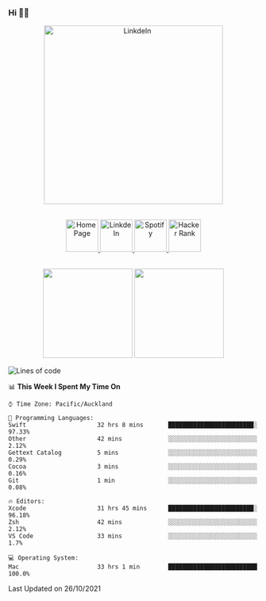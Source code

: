 ### Hi 👋🏻
<p align="center">
 <img alt="LinkdeIn" width="360px" src="https://media.giphy.com/media/fbyGEE9mlqDyE/giphy.gif?cid=ecf05e479e3sjlimgnu6742uu0i3fsxrozdeiq7ngv5qowed&rid=giphy.gif&ct=g" />
</p>

<p align="center">
<br/>
<a href="https://liguo.jiao.co.nz">
  <img alt="Home Page" width="65px" src="https://image.flaticon.com/icons/svg/725/725322.svg" />
</a>
<a href="https://www.linkedin.com/in/liguojiaouc">
  <img alt="LinkdeIn" width="65px" src="https://image.flaticon.com/icons/svg/725/725337.svg" />
</a>
<a href="https://open.spotify.com/user/1233857145?si=96fbba946f584236">
  <img alt="Spotify" width="65px" src="https://image.flaticon.com/icons/svg/725/725281.svg" />
</a>
<a href="https://www.hackerrank.com/iceman201">
  <img alt="Hacker Rank" width="65px" src="https://upload.wikimedia.org/wikipedia/commons/4/40/HackerRank_Icon-1000px.png" />
</a>
</p>

<p align="center">
<br/>
<img height="180px" src="https://github-readme-stats.vercel.app/api/top-langs/?username=iceman201&show_icons=true&layout=compact&theme=onedark&hide_border=true"/>
<img height="180px" src="https://github-readme-stats.vercel.app/api?username=iceman201&show_icons=true&count_private=true&theme=onedark&include_all_commits=true&hide_border=true"/>
</p>

<!--START_SECTION:waka-->
![Lines of code](https://img.shields.io/badge/From%20Hello%20World%20I%27ve%20Written-1.5%20million%20lines%20of%20code-blue)

📊 **This Week I Spent My Time On** 

```text
⌚︎ Time Zone: Pacific/Auckland

💬 Programming Languages: 
Swift                    32 hrs 8 mins       ████████████████████████░   97.33% 
Other                    42 mins             ░░░░░░░░░░░░░░░░░░░░░░░░░   2.12% 
Gettext Catalog          5 mins              ░░░░░░░░░░░░░░░░░░░░░░░░░   0.29% 
Cocoa                    3 mins              ░░░░░░░░░░░░░░░░░░░░░░░░░   0.16% 
Git                      1 min               ░░░░░░░░░░░░░░░░░░░░░░░░░   0.08%

🔥 Editors: 
Xcode                    31 hrs 45 mins      ████████████████████████░   96.18% 
Zsh                      42 mins             ░░░░░░░░░░░░░░░░░░░░░░░░░   2.12% 
VS Code                  33 mins             ░░░░░░░░░░░░░░░░░░░░░░░░░   1.7%

💻 Operating System: 
Mac                      33 hrs 1 min        █████████████████████████   100.0%

```


 Last Updated on 26/10/2021
<!--END_SECTION:waka-->

<!--
**iceman201/iceman201** is a ✨ _special_ ✨ repository because its `README.md` (this file) appears on your GitHub profile.

Here are some ideas to get you started:

- 🔭 I’m currently working on ...
- 🌱 I’m currently learning ...
- 👯 I’m looking to collaborate on ...
- 🤔 I’m looking for help with ...
- 💬 Ask me about ...
- 📫 How to reach me: ...
- 😄 Pronouns: ...
- ⚡ Fun fact: ...
-->
